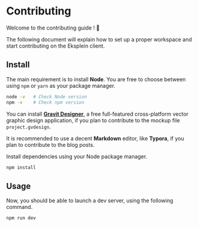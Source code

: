 # Contributing

Welcome to the contributing guide ! :wave:

The following document will explain how to set up a proper workspace and start contributing on the Eksplein client.

## Install

The main requirement is to install **Node**. You are free to choose between using `npm` or `yarn` as your package manager.

```bash
node -v   # Check Node version
npm -v    # Check npm version
```

You can install [**Gravit Designer**](https://www.designer.io/), a free full-featured cross-platform vector graphic design application, if you plan to contribute to the mockup file `project.gvdesign`.

It is recommended to use a decent **Markdown** editor, like **Typora**, if you plan to contribute to the blog posts.

Install dependencies using your Node package manager.

```bash
npm install
```

## Usage

Now, you should be able to launch a dev server, using the following command.

```bash
npm run dev
```




